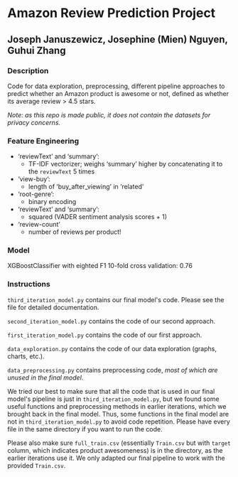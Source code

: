 # Amazon Review Prediction Project
## Joseph Januszewicz, Josephine (Mien) Nguyen, Guhui Zhang

### Description
Code for data exploration, preprocessing, different pipeline approaches to predict whether an Amazon product is awesome or not, defined as whether its average review > 4.5 stars.

*Note: as this repo is made public, it does not contain the datasets for privacy concerns.*

### Feature Engineering

- ‘reviewText’ and ‘summary’:
    -  TF-IDF vectorizer; weighs ‘summary’ higher by concatenating it to the `reviewText` 5 times
- ‘view-buy’:
    - length of ‘buy_after_viewing’ in ‘related’
- ‘root-genre’:
    - binary encoding
- ‘reviewText’ and ‘summary’:
    - squared (VADER sentiment analysis scores + 1)
- ‘review-count’
    - number of reviews per product!

### Model

XGBoostClassifier with eighted F1 10-fold cross validation: 0.76

### Instructions
`third_iteration_model.py` contains our final model's code. Please see the file for detailed documentation.

`second_iteration_model.py` contains the code of our second approach.

`first_iteration_model.py` contains the code of our first approach.

`data_exploration.py` contains the code of our data exploration (graphs, charts, etc.).

`data_preprocessing.py` contains preprocessing code, *most of which are unused in the final model*.

We tried our best to make sure that all the code that is used in our final model's pipeline is just in `third_iteration_model.py`, but we found some useful functions and preprocessing methods in earlier iterations, which we brought back in the final model. Thus, some functions in the final model are not in `third_iteration_model.py` to avoid code repetition. Please have every file in the same directory if you want to run the code.

Please also make sure `full_train.csv` (essentially `Train.csv` but with `target` column, which indicates product awesomeness) is in the directory, as the earlier iterations use it. We only adapted our final pipeline to work with the provided `Train.csv`.
